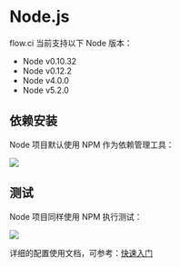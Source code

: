 # Node.js

flow.ci 当前支持以下 Node 版本：

- Node v0.10.32
- Node  v0.12.2
- Node  v4.0.0
- Node  v5.2.0

## 依赖安装
Node 项目默认使用 NPM 作为依赖管理工具：

<img src="https://dn-shimo-image.qbox.me/XBmCBRfdvi8mP3Qy.png!thumbnail">

## 测试
Node 项目同样使用 NPM 执行测试：

<img src="https://dn-shimo-image.qbox.me/3lbd7vcWHvE62OOz.png!thumbnail">


详细的配置使用文档，可参考：[快速入门](http://flow.ci/documents/start)

